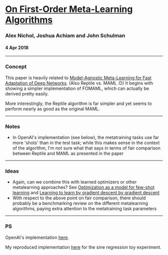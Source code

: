 # [On First-Order Meta-Learning Algorithms](https://arxiv.org/abs/1803.02999.pdf)

### Alex Nichol, Joshua Achiam and John Schulman

#### 4 Apr 2018

---

### Concept

This paper is heavily related to [Model-Agnostic Meta-Learning for Fast Adaptation of Deep Networks](https://arxiv.org/abs/1703.03400). (Also Reptile vs. MAML :D) It begins with showing a simpler implementation of FOMAML, which can actually be derived pretty easily. 

More interestingly, the Reptile algorithm is far simpler and yet seems to perform nearly as good as the original MAML. 

---

### Notes

- In OpenAI's implementation (see below), the metatraining tasks use far more 'shots' than in the test task; while this makes sense in the context of the algorithm, I'm not sure what that says in terms of fair comparison between Reptile and MAML as presented in the paper

---

### Ideas

- Again, can we combine this with learned optimizers or other metalearning approaches? See [Optimization as a model for few-shot learning](https://openreview.net/pdf?id=rJY0-Kcll) and [Learning to learn by gradient descent by gradient descent](https://arxiv.org/abs/1606.04474)
- With respect to the above point on fair comparison, there should probably be a benchmarking review on the different metalearning algorithms, paying extra attention to the metatraining task parameters

---

### PS

OpenAI's implementation [here](https://github.com/openai/supervised-reptile).

My reproduced implementation [here](https://github.com/greentfrapp/maml-reptile) for the sine regression toy experiment.